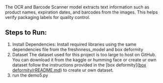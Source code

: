 The OCR and Barcode Scanner model extracts text information such as product names, expiration dates, and barcodes from the images. This helps verify packaging labels for quality control.
## Steps to Run:
1. Install Dependencies:
  Install required libraries using the same dependencies file from the freshnness_model and box deformity
2. Dataset
   The dataset used for this project is too large to host on GitHub. You can download it from the kaggle or humming face or create ur own dataset
   follow the instructions provided in the [box deformity]([box deformity/rREADME.md](https://github.com/sayantani-12/Smart-Vision-Technology-Quality-Control-Robotics-/blob/main/box%20deformity/rREADME.md)) to create ur own dataset.
3. run the demo5.py
   

